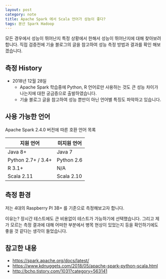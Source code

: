 ```yaml
---
layout: post
category: note
title: Apache Spark 에서 Scala 언어가 성능이 좋다?
tags: 분산 Spark Hadoop
---
```


모든 경우에서 성능이 뛰어난지 특정 상황에서 한해서 성능이 뛰어난지에 대해 찾아보려 합니다. 직접 검증전에 기술 블로그의 글을 참고하여 성능 측정 방법과 결과를 확인 해보겠습니다.

## 측정 History

- 2018년 12월 28일
  - Apache Spark 학습중에 Python, R 언어로만 사용하는 것도 큰 성능 차이가 나는지에 대한 궁금증으로 출발하였습니다.
  - 기술 블로그 글을 참고하여 성능 뿐만이 아닌 언어별 특징도 파악하고 있습니다.

## 사용 가능한 언어

Apache Spark 2.4.0 버전에 따른 호환 언어 목록

|지원 언어|미지원 언어|
|---|---|
|Java 8+|Java 7|
|Python 2.7+ / 3.4+|Python 2.6|
|R 3.1+|N/A|
|Scala 2.11|Scala 2.10|

## 측정 환경

저는 4대의 Raspberry PI 3B+ 를 기준으로 측정해보고자 합니다.

이유는?
장시간 테스트에도 큰 비용없이 테스트가 가능하기에 선택했습니다. 그리고 제가 모르는 측정 결과에 대해 어떠한 부분에서 병목 현상이 있었는지 등을 확인하기에도 좋을 것 같다는 생각이 들었습니다.

## 참고한 내용

- https://spark.apache.org/docs/latest/
- https://www.kdnuggets.com/2018/05/apache-spark-python-scala.html
- http://bcho.tistory.com/1031?category=563141
